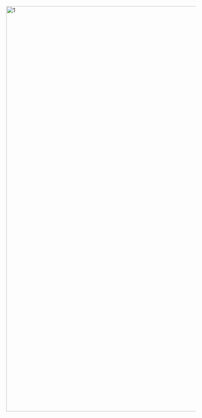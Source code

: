 <img width="1920" height="1080" alt="1" src="https://github.com/user-attachments/assets/ff80f30c-efd7-4673-8749-62c70054e095" />
